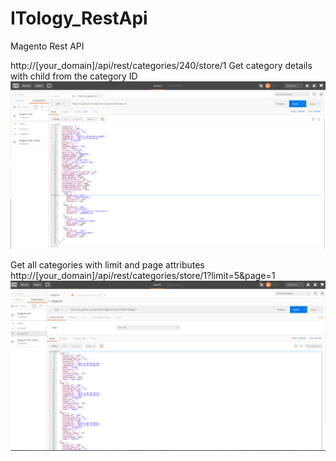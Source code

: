# ITology_RestApi
Magento Rest API


http://[your_domain]/api/rest/categories/240/store/1
Get category details with child from the category ID
<img src='category.png' title='Category' alt='Category' />


Get all categories with  limit and page attributes
http://[your_domain]/api/rest/categories/store/1?limit=5&page=1
<img src='categories.png' title='Categories' alt='Categories' />
